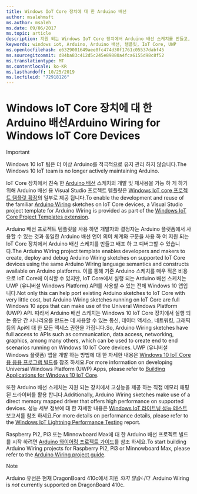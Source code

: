 ```yaml
---
title: Windows IoT Core 장치에 대 한 Arduino 배선
author: msalehmsft
ms.author: msaleh
ms.date: 09/06/2017
ms.topic: article
description: 지원 되는 Windows IoT Core 장치에서 Arduino 배선 스케치를 만들고, 배포 하 고, 디버그 하는 방법을 알아봅니다.
keywords: windows iot, Arduino, Arduino 배선, 템플릿, IoT Core, UWP
ms.openlocfilehash: e6329001649aee8fc474d30f1761c05537dabf45
ms.sourcegitcommit: d84ba83c412d5c245e89880a4fca6155d98c8f52
ms.translationtype: MT
ms.contentlocale: ko-KR
ms.lasthandoff: 10/25/2019
ms.locfileid: "72918126"
---
```

# <a name="arduino-wiring-for-windows-iot-core-devices"></a><span data-ttu-id="c8d80-104">Windows IoT Core 장치에 대 한 Arduino 배선</span><span class="sxs-lookup"><span data-stu-id="c8d80-104">Arduino Wiring for Windows IoT Core Devices</span></span>

> [!IMPORTANT]
> <span data-ttu-id="c8d80-105">Windows 10 IoT 팀은 더 이상 Arduino를 적극적으로 유지 관리 하지 않습니다.</span><span class="sxs-lookup"><span data-stu-id="c8d80-105">The Windows 10 IoT team is no longer actively maintaining Arduino.</span></span>

<span data-ttu-id="c8d80-106">IoT Core 장치에서 친숙 한 [Arduino 배선](https://www.arduino.cc/en/Reference/HomePage) 스케치의 개발 및 재사용을 가능 하 게 하기 위해 Arduino 배선 용 Visual Studio 프로젝트 템플릿은 [Windows IoT core 프로젝트 템플릿 확장](https://go.microsoft.com/fwlink/?linkid=847472)의 일부로 제공 됩니다.</span><span class="sxs-lookup"><span data-stu-id="c8d80-106">To enable the development and reuse of the familiar [Arduino Wiring](https://www.arduino.cc/en/Reference/HomePage) sketches on IoT Core devices, a Visual Studio project template for Arduino Wiring is provided as part of the [Windows IoT Core Project Templates extension](https://go.microsoft.com/fwlink/?linkid=847472).</span></span>

<span data-ttu-id="c8d80-107">Arduino 배선 프로젝트 템플릿을 사용 하면 개발자와 결정자는 Arduino 플랫폼에서 사용할 수 있는 것과 동일한 Arduino 배선 언어 의미 체계와 구문을 사용 하 여 지원 되는 IoT Core 장치에서 Arduino 배선 스케치를 만들고 배포 하 고 디버그할 수 있습니다.</span><span class="sxs-lookup"><span data-stu-id="c8d80-107">The Arduino Wiring project template enables developers and makers to create, deploy and debug Arduino Wiring sketches on supported IoT Core devices using the same Arduino Wiring language semantics and constructs available on Arduino platforms.</span></span> <span data-ttu-id="c8d80-108">이를 통해 기존 Arduino 스케치를 매우 적은 비용으로 IoT Core에 이식할 수 있지만, IoT Core에서 실행 되는 Arduino 배선 스케치는 UWP (유니버설 Windows Platform) API를 사용할 수 있는 전체 Windows 10 앱입니다.</span><span class="sxs-lookup"><span data-stu-id="c8d80-108">Not only this can help port existing Arduino sketches to IoT Core with very little cost, but Arduino Wiring sketches running on IoT Core are full Windows 10 apps that can make use of the Univeral Windows Platform (UWP) API.</span></span> <span data-ttu-id="c8d80-109">따라서 Arduino 배선 스케치는 Windows 10 IoT Core 장치에서 실행 되는 종단 간 시나리오를 만드는 데 사용할 수 있는 통신, 데이터 액세스, 네트워킹, 그래픽 등의 Api에 대 한 모든 액세스 권한을 가집니다.</span><span class="sxs-lookup"><span data-stu-id="c8d80-109">So, Arduino Wiring sketches have full access to APIs such as communication, data access, networking, graphics, among many others, which can be used to create end to end scenarios running on Windows 10 IoT Core devices.</span></span> <span data-ttu-id="c8d80-110">UWP (유니버설 Windows 플랫폼) 앱을 개발 하는 방법에 대 한 자세한 내용은 [Windows 10 IoT Core 용 응용 프로그램 빌드](../develop-your-app/BuildingAppsForIoTCore.md)를 참조 하세요.</span><span class="sxs-lookup"><span data-stu-id="c8d80-110">For more information on developing Universal Windows Platform (UWP) Apps, please refer to [Building Applications for Windows 10 IoT Core](../develop-your-app/BuildingAppsForIoTCore.md).</span></span>

<span data-ttu-id="c8d80-111">또한 Arduino 배선 스케치는 지원 되는 장치에서 고성능을 제공 하는 직접 메모리 매핑된 드라이버를 활용 합니다.</span><span class="sxs-lookup"><span data-stu-id="c8d80-111">Additionally, Arduino Wiring sketches make use of a direct memory mapped driver that offers high performance on supported devices.</span></span> <span data-ttu-id="c8d80-112">성능 세부 정보에 대 한 자세한 내용은 [Windows IoT 라이트닝 성능 테스트](../develop-your-app/LightningPerformance.md) 보고서를 참조 하세요.</span><span class="sxs-lookup"><span data-stu-id="c8d80-112">For more details on performance details, please refer to the [Windows IoT Lightning Performance Testing](../develop-your-app/LightningPerformance.md) report.</span></span>

<span data-ttu-id="c8d80-113">Raspberry Pi2, Pi3 또는 Minnowboard Max에 대 한 Arduino 배선 프로젝트 빌드를 시작 하려면 [Arduino 와이어링 프로젝트 가이드](ArduinoWiringProjectGuide.md)를 참조 하세요.</span><span class="sxs-lookup"><span data-stu-id="c8d80-113">To start building Arduino Wiring projects for Raspberry Pi2, Pi3 or Minnowboard Max, please refer to the [Arduino Wiring project guide](ArduinoWiringProjectGuide.md).</span></span>

> [!NOTE]
> <span data-ttu-id="c8d80-114">Arduino 유선은 현재 DragonBoard 410c에서 지원 *되지 않습니다* .</span><span class="sxs-lookup"><span data-stu-id="c8d80-114">Arduino Wiring is *not* currently supported on DragonBoard 410c.</span></span>
